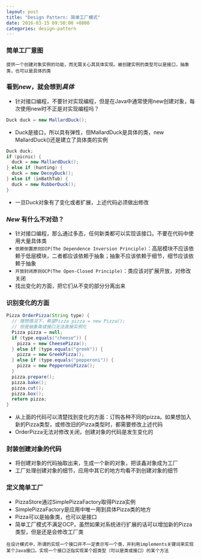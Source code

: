 ```yaml
---
layout: post
title: "Design Pattern: 简单工厂模式"
date: 2016-03-15 09:50:00 +0800
categories: design-pattern
---
```

### 简单工厂意图
`提供一个创建对象实例的功能，而无需关心其具体实现。被创建实例的类型可以是接口，抽象类，也可以是具体的类`

### 看到***new***，就会想到***具体***
* 针对接口编程，不要针对实现编程，但是在Java中通常使用new创建对象，每次使用new时不正是对实现编程吗？

```java
Duck duck = new MallardDuck();
```
* Duck是接口，所以具有弹性，但MallardDuck是具体的类，new MallardDuck()还是建立了具体类的实例

```java
Duck duck;
if (picnic) {
  duck = new MallardDuck();
} else if (hunting) {
  duck = new DecoyDuck();
} else if (inBathTub) {
  duck = new RubberDuck();
}
```
* 一旦Duck对象有了变化或者扩展，上述代码必须做出修改

### ***New*** 有什么不对劲？
* 针对接口编程，那么通过多态，任何新类都可以实现该接口。不要在代码中使用大量具体类
* `依赖倒置原则DIP(The Dependence Inversion Principle)`：高层模块不应该依赖于低层模块，二者都应该依赖于抽象；抽象不应该依赖于细节，细节应该依赖于抽象
* `开放封闭原则OCP(The Open-Closed Principle)`：类应该对扩展开放，对修改关闭
* 找出变化的方面，把它们从不变的部分分离出来

### 识别变化的方面

```java
Pizza OrderPizza(String type) {
  // 理想情况下，希望Pizza pizza = new Pizza();
  // 但是抽象类或接口无法直接实例化
  Pizza pizza = null;
  if (type.equals("cheese")) {
    pizza = new CheesePizza();
  } else if (type.equals("greek")) {
    pizza = new GreekPizza();
  } else if (type.equals("pepperoni")) {
    pizza = new PepperoniPizza();
  }
  pizza.prepare();
  pizza.bake();
  pizza.cut();
  pizza.box();
  return pizza;
}
```
* 从上面的代码可以清楚找到变化的方面：订购各种不同的pizza。如果想加入新的Pizza类型，或修改旧的Pizza类型时，都需要修改上述代码
* OrderPizza无法对修改关闭，创建对象的代码是发生变化的

### 封装创建对象的代码
* 将创建对象的代码抽取出来，生成一个新的对象，把该鑫对象成为工厂
* 工厂处理创建对象的细节，应用中其它的地方均看不到创建对象的细节

### 定义简单工厂
* PizzaStore通过SimplePizzaFactory取得Pizza实例
* SimplePizzaFactory是应用中唯一用到具体Pizza类的地方
* Pizza可以是抽象类，也可以是接口
* 简单工厂模式不满足OCP，虽然如果对系统进行扩展的话可以增加新的Pizza类型，但是还是会修改工厂类

`在设计模式中，所谓的实现一个接口并不一定表示写一个类，并利用implements关键词来实现某个Java接口。实现一个接口泛指实现某个超类型（可以是类或接口）的某个方法`
